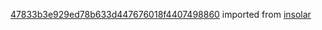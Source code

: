 [47833b3e929ed78b633d447676018f4407498860](https://github.com/insolar/insolar/commit/47833b3e929ed78b633d447676018f4407498860) imported from [insolar](https://github.com/insolar/insolar)

